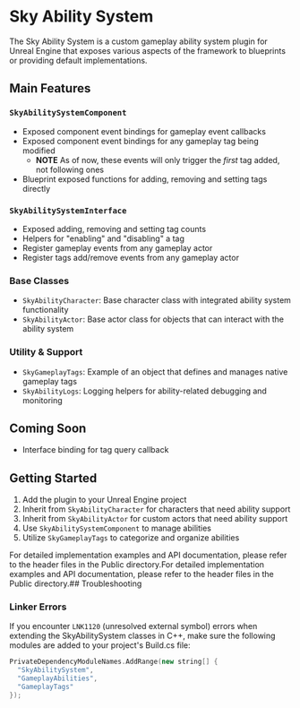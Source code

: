# Sky Ability System

The Sky Ability System is a custom gameplay ability system plugin for Unreal Engine that exposes various aspects of the framework to blueprints or providing default implementations.

## Main Features

### `SkyAbilitySystemComponent`
- Exposed component event bindings for gameplay event callbacks
- Exposed component event bindings for any gameplay tag being modified
  - **NOTE** As of now, these events will only trigger the *first* tag added, not following ones
- Blueprint exposed functions for adding, removing and setting tags directly

### `SkyAbilitySystemInterface`
- Exposed adding, removing and setting tag counts
- Helpers for "enabling" and "disabling" a tag
- Register gameplay events from any gameplay actor
- Register tags add/remove events from any gameplay actor

### Base Classes
- `SkyAbilityCharacter`: Base character class with integrated ability system functionality
- `SkyAbilityActor`: Base actor class for objects that can interact with the ability system

### Utility & Support
- `SkyGameplayTags`: Example of an object that defines and manages native gameplay tags
- `SkyAbilityLogs`: Logging helpers for ability-related debugging and monitoring

## Coming Soon
- Interface binding for tag query callback

## Getting Started
1. Add the plugin to your Unreal Engine project
2. Inherit from `SkyAbilityCharacter` for characters that need ability support
3. Inherit from `SkyAbilityActor` for custom actors that need ability support
4. Use `SkyAbilitySystemComponent` to manage abilities
5. Utilize `SkyGameplayTags` to categorize and organize abilities

For detailed implementation examples and API documentation, please refer to the header files in the Public directory.For detailed implementation examples and API documentation, please refer to the header files in the Public directory.## Troubleshooting

### Linker Errors
If you encounter `LNK1120` (unresolved external symbol) errors when extending the SkyAbilitySystem classes in C++, make sure the following modules are added to your project's Build.cs file:
``` c++
PrivateDependencyModuleNames.AddRange(new string[] {
  "SkyAbilitySystem",
  "GameplayAbilities",
  "GameplayTags"
});
```
